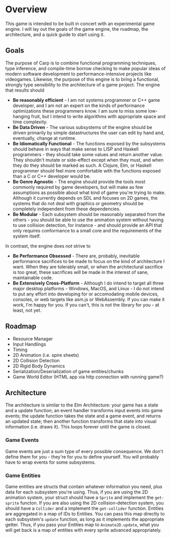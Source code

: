 # Overview

This game is intended to be built in concert with an experimental game engine. I will lay out the goals of the game engine, the roadmap, the architecture, and a quick guide to start using it.

## Goals
The purpose of Carp is to combine functional programming techniques, type inference, and compile-time borrow checking to make popular ideas of modern software development to performance-intensive projects like videogames. Likewise, the purpose of this engine is to bring a functional, strongly type sensibility to the architecture of a game project. The engine that results should
- **Be reasonably efficient** - I am not systems programmer or C++ game developer, and I am not an expert on the kinds of performance optimizations these programmers know. I am sure to miss some low-hanging fruit, but I intend to write algorithms with appropriate space and time complexity. 
- **Be Data Driven** - The various subsystems of the engine should be driven primarily by simple datastructures the user can edit by hand and, eventually, change at runtime.
- **Be Idiomatically Functional** - The functions exposed by the subsystems should behave in ways that make sense to LISP and Haskell programmers - they should take some values and return another value. They shouldn't mutate or side-effect except when they must, and when they do they should be marked as such. A Clojure, Elm, or Haskell programmer should feel more comfortable with the functions exposed than a C or C++ developer would be.
- **Be Genre Agnostic** - The engine should provide the tools most commonly required by game developers, but will make as few assumptions as possible about what kind of game you're trying to make. Although it currently depends on SDL and focuses on 2D games, the systems that do not deal with graphics or geometry should be completely independent from these dependencies.
- **Be Modular** - Each subsystem should be reasonably separated from the others - you should be able to use the animation system without having to use collision detection, for instance - and should provide an API that only requires conformance to a small core and the requirements of the system itself.

In contrast, the engine does _not_ strive to
- **Be Performance Obsessed** - There are, probably, inevitable performance sacrifices to be made to focus on the kind of architecture I want. When they are tolerably small, or when the architectural sacrifice is too great, these sacrifices will be made in the interest of sane, maintainable code.
- **Be Extensively Cross-Platform** - Although I do intend to target all three major desktop platforms - Windows, MacOS, and Linux - I do not intend to put any effort into developing for or accomodating mobile devices, consoles, or web targets like asm.js or WebAssembly. If you can make it work, I'm happy for you. If you can't, this is not the library for you - at least, not yet.

## Roadmap
- Resource Manager
- Input Handlings
- Timing
- 2D Animation (i.e. spire sheets)
- 2D Collision Detection
- 2D Rigid Body Dynamics
- Serialization/Deserialization of game entities/chunks
- Game World Editor (HTML app via http connection with running game?)

## Architecture
The architecture is similar to the Elm Architecture: your game has a state and a update function; an event handler transforms input events into game events; the update function takes the state and a game event, and returns an updated state; then another function transforms that state into visual information (i.e. draws it). This loops forever until the game is closed.

### Game Events
Game events are just a sum type of every possible consequence. We don't define them for you - they're for you to define yourself. You will probably have to wrap events for some subsystems.

### Game Entities
Game entities are structs that contain whatever information you need, plus data for each subsystem you're using. Thus, if you are using the 2D animation system, your struct should have a `Sprite` and implement the `get-sprite` functon. If you are also using the 2D collision-detection system, you should have a `Collider` and a implement the `get-collider` function. Entities are aggregated in a map of IDs to Entities. You can pass this map directly to each subsystem's `update` function, as long as it implements the appropriate getter. Thus, if you pass your Entities map to `Animate2D.update`, what you will get back is a map of entities with every sprite advanced appropriately.
